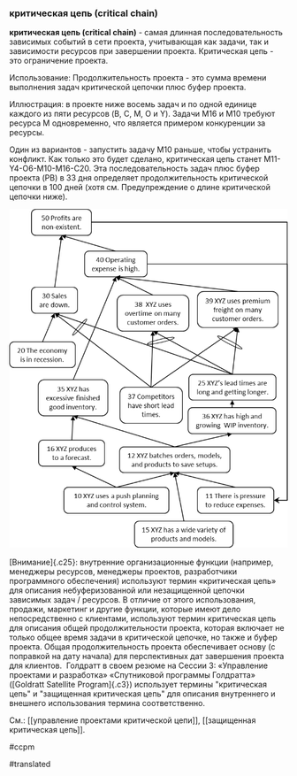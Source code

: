 ### критическая цепь (critical chain)

**критическая цепь (critical chain)** - самая длинная последовательность зависимых событий в сети проекта, учитывающая как задачи, так и зависимости ресурсов при завершении проекта. Критическая цепь - это ограничение проекта.

Использование: Продолжительность проекта - это сумма времени выполнения задач критической цепочки плюс буфер проекта.

Иллюстрация: в проекте ниже восемь задач и по одной единице каждого из пяти ресурсов (B, C, M, O и Y). Задачи M16 и M10 требуют ресурса M одновременно, что является примером конкуренции за ресурсы.

Один из вариантов - запустить задачу M10 раньше, чтобы устранить конфликт. Как только это будет сделано, критическая цепь станет M11-Y4-O6-M10-M16-C20. Эта последовательность задач плюс буфер проекта (PB) в 33 дня определяет продолжительность критической цепочки в 100 дней (хотя см. Предупреждение о длине критической цепочки ниже).

![](images/image51.png)

[Внимание]{.c25}: внутренние организационные функции (например, менеджеры ресурсов, менеджеры проектов, разработчики программного обеспечения) используют термин «критическая цепь» для описания небуферизованной или незащищенной цепочки зависимых задач / ресурсов. В отличие от этого использования, продажи, маркетинг и другие функции, которые имеют дело непосредственно с клиентами, используют термин критическая цепь для описания общей продолжительности проекта, которая включает не только общее время задачи в критической цепочке, но также и буфер проекта. Общая продолжительность проекта обеспечивает основу (с поправкой на дату начала) для перспективных дат завершения проекта для клиентов.  Голдратт в своем резюме на Сессии 3: «Управление проектами и разработка» «Спутниковой программы Голдратта» ([Goldratt Satellite Program]{.c3}) использует термины "критическая цепь" и "защищенная критическая цепь" для описания внутреннего и внешнего использования термина соответственно.

См.: [[управление проектами критической цепи]], [[защищенная критическая цепь]].

#ccpm

#translated
